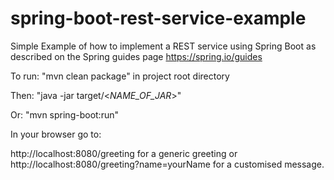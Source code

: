 # spring-boot-rest-service-example
Simple Example of how to implement a REST service using Spring Boot as described on the Spring guides page https://spring.io/guides

To run:
"mvn clean package" in project root directory

Then:
"java -jar target/<_NAME_OF_JAR_>"

Or:
"mvn spring-boot:run"

In your browser go to:

http://localhost:8080/greeting for a generic greeting or http://localhost:8080/greeting?name=yourName for a customised message.
